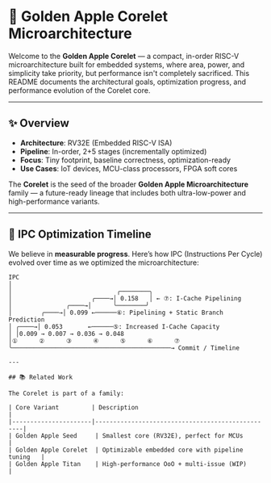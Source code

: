 # 🍏 Golden Apple Corelet Microarchitecture

Welcome to the **Golden Apple Corelet** — a compact, in-order RISC-V microarchitecture built for embedded systems, where area, power, and simplicity take priority, but performance isn't completely sacrificed. This README documents the architectural goals, optimization progress, and performance evolution of the Corelet core.

---

## ✨ Overview

- **Architecture**: RV32E (Embedded RISC-V ISA)
- **Pipeline**: In-order, 2+5 stages (incrementally optimized)
- **Focus**: Tiny footprint, baseline correctness, optimization-ready
- **Use Cases**: IoT devices, MCU-class processors, FPGA soft cores

The **Corelet** is the seed of the broader **Golden Apple Microarchitecture** family — a future-ready lineage that includes both ultra-low-power and high-performance variants.

---

## 🚀 IPC Optimization Timeline

We believe in **measurable progress**. Here’s how IPC (Instructions Per Cycle) evolved over time as we optimized the microarchitecture:

```text
IPC
│
│                             ╭────────╮
│                      ╭────→│ 0.158   │ ← ⑦: I-Cache Pipelining
│               ╭────→│      ╰────────╯
│        ╭────→│ 0.099 ←──────⑥: Pipelining + Static Branch Prediction
│ ╭────→│ 0.053       ←──────⑤: Increased I-Cache Capacity
│ │0.009 → 0.007 → 0.036 → 0.048
│①      ②      ③      ④      ⑤      ⑥      ⑦
╰────────────────────────────────────────────→ Commit / Timeline

---

## 📚 Related Work

The Corelet is part of a family:

| Core Variant         | Description                                      |
|----------------------|--------------------------------------------------|
| Golden Apple Seed     | Smallest core (RV32E), perfect for MCUs          |
| Golden Apple Corelet  | Optimizable embedded core with pipeline tuning   |
| Golden Apple Titan    | High-performance OoO + multi-issue (WIP)         |
